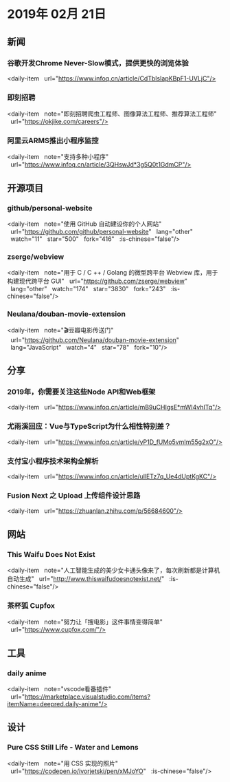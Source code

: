 # 2019年 02月 21日

## 新闻

### 谷歌开发Chrome Never-Slow模式，提供更快的浏览体验

<daily-item
  url="https://www.infoq.cn/article/CdTblsIapKBpF1-UVLjC"/>

### 即刻招聘

<daily-item
  note="即刻招聘爬虫工程师、图像算法工程师、推荐算法工程师"
  url="https://okjike.com/careers"/>

### 阿里云ARMS推出小程序监控

<daily-item
  note="支持多种小程序"
  url="https://www.infoq.cn/article/3QHswJd*3g5Q0t1GdmCP"/>

## 开源项目

### github/personal-website

<daily-item
  note="使用 GitHub 自动建设你的个人网站"
  url="https://github.com/github/personal-website"
  lang="other"
  watch="11"
  star="500"
  fork="416"
  :is-chinese="false"/>

### zserge/webview

<daily-item
  note="用于 C / C ++ / Golang 的微型跨平台 Webview 库，用于构建现代跨平台 GUI"
  url="https://github.com/zserge/webview"
  lang="other"
  watch="174"
  star="3830"
  fork="243"
  :is-chinese="false"/>

### Neulana/douban-movie-extension

<daily-item
  note="🎬豆瓣电影传送门"
  url="https://github.com/Neulana/douban-movie-extension"
  lang="JavaScript"
  watch="4"
  star="78"
  fork="10"/>

## 分享

### 2019年，你需要关注这些Node API和Web框架

<daily-item
  url="https://www.infoq.cn/article/mB9uCHIgsE*mWI4vhITq"/>

### 尤雨溪回应：Vue与TypeScript为什么相性特别差？

<daily-item
  url="https://www.infoq.cn/article/yP1D_fUMo5vmIm55g2xO"/>

### 支付宝小程序技术架构全解析

<daily-item
  url="https://www.infoq.cn/article/ullETz7q_Ue4dUptKgKC"/>

### Fusion Next 之 Upload 上传组件设计思路

<daily-item
  url="https://zhuanlan.zhihu.com/p/56684600"/>

## 网站

### This Waifu Does Not Exist

<daily-item
  note="人工智能生成的美少女卡通头像来了，每次刷新都是计算机自动生成"
  url="http://www.thiswaifudoesnotexist.net/"
  :is-chinese="false"/>

### 茶杯狐 Cupfox

<daily-item
  note="努力让「搜电影」这件事情变得简单"
  url="https://www.cupfox.com/"/>

## 工具

### daily anime

<daily-item
  note="vscode看番插件"
  url="https://marketplace.visualstudio.com/items?itemName=deepred.daily-anime"/>

## 设计

### Pure CSS Still Life - Water and Lemons

<daily-item
  note="用 CSS 实现的照片"
  url="https://codepen.io/ivorjetski/pen/xMJoYO"
  :is-chinese="false"/>

<daily-footer/>